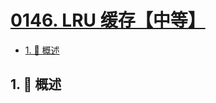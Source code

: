 # [0146. LRU 缓存【中等】](https://github.com/Tdahuyou/TNotes.leetcode/tree/main/notes/0146.%20LRU%20%E7%BC%93%E5%AD%98%E3%80%90%E4%B8%AD%E7%AD%89%E3%80%91)

<!-- region:toc -->

- [1. 📝 概述](#1--概述)

<!-- endregion:toc -->

## 1. 📝 概述
